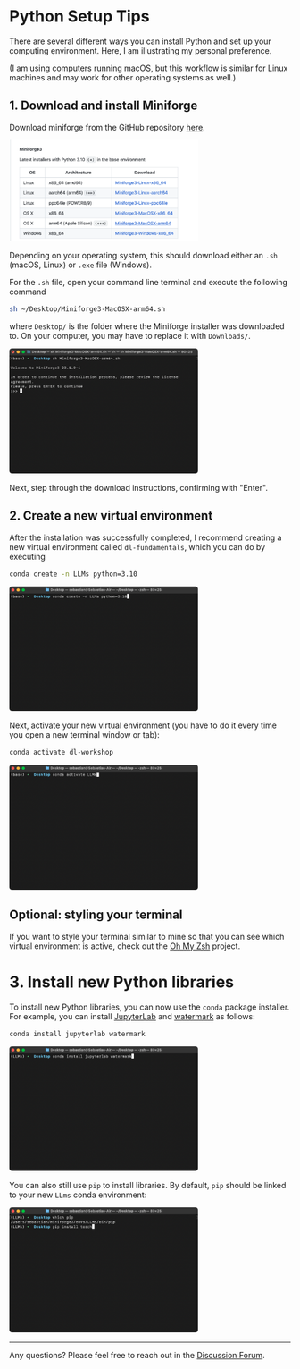 # Python Setup Tips



There are several different ways you can install Python and set up your computing environment. Here, I am illustrating my personal preference. 

(I am using computers running macOS, but this workflow is similar for Linux machines and may work for other operating systems as well.)



## 1. Download and install Miniforge

Download miniforge from the GitHub repository [here](https://github.com/conda-forge/miniforge).

<img src="figures/download.png" alt="download" style="zoom:33%;" />

Depending on your operating system, this should download either an `.sh` (macOS, Linux) or `.exe` file (Windows). 

For the `.sh` file, open your command line terminal and execute the following command

```bash
sh ~/Desktop/Miniforge3-MacOSX-arm64.sh
```

where `Desktop/` is the folder where the Miniforge installer was downloaded to. On your computer, you may have to replace it with `Downloads/`.

<img src="figures/miniforge-install.png" alt="miniforge-install" style="zoom:33%;" />

Next, step through the download instructions, confirming with "Enter".

## 2. Create a new virtual environment

After the installation was successfully completed, I recommend creating a new virtual environment called `dl-fundamentals`, which you can do by executing

```bash
conda create -n LLMs python=3.10
```

<img src="figures/new-env.png" alt="new-env" style="zoom:33%;" />

Next, activate your new virtual environment (you have to do it every time you open a new terminal window or tab):

```bash
conda activate dl-workshop
```

<img src="figures/activate-env.png" alt="activate-env" style="zoom:33%;" />

## Optional: styling your terminal

If you want to style your terminal similar to mine so that you can see which virtual environment is active,  check out the [Oh My Zsh](https://github.com/ohmyzsh/ohmyzsh) project.



# 3. Install new Python libraries



To install new Python libraries, you can now use the `conda` package installer. For example, you can install [JupyterLab](https://jupyter.org/install) and [watermark](https://github.com/rasbt/watermark) as follows:

```bash
conda install jupyterlab watermark
```

<img src="figures/conda-install.png" alt="conda-install" style="zoom:33%;" />



You can also still use `pip` to install libraries. By default, `pip` should be linked to your new `LLms` conda environment:

<img src="figures/check-pip.png" alt="check-pip" style="zoom:33%;" />

---




Any questions? Please feel free to reach out in the [Discussion Forum](https://github.com/rasbt/LLMs-from-scratch/discussions).